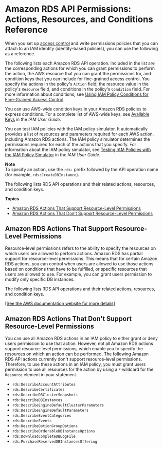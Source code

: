 # Amazon RDS API Permissions: Actions, Resources, and Conditions Reference<a name="UsingWithRDS.IAM.ResourcePermissions"></a>

When you set up [access control](UsingWithRDS.IAM.md#UsingWithRDS.IAM.AccessControl) and write permissions policies that you can attach to an IAM identity \(identity\-based policies\), you can use the following as a reference\.

The following lists each Amazon RDS API operation\. Included in the list are the corresponding actions for which you can grant permissions to perform the action, the AWS resource that you can grant the permissions for, and condition keys that you can include for fine\-grained access control\. You specify the actions in the policy's `Action` field, the resource value in the policy's `Resource` field, and conditions in the policy's `Condition` field\. For more information about conditions, see [Using IAM Policy Conditions for Fine\-Grained Access Control](UsingWithRDS.IAM.Conditions.md)\. 

You can use AWS\-wide condition keys in your Amazon RDS policies to express conditions\. For a complete list of AWS\-wide keys, see [Available Keys](https://docs.aws.amazon.com/IAM/latest/UserGuide/reference_policies_elements.html#AvailableKeys) in the *IAM User Guide*\. 

You can test IAM policies with the IAM policy simulator\. It automatically provides a list of resources and parameters required for each AWS action, including Amazon RDS actions\. The IAM policy simulator determines the permissions required for each of the actions that you specify\. For information about the IAM policy simulator, see [ Testing IAM Policies with the IAM Policy Simulator](https://docs.aws.amazon.com/IAM/latest/UserGuide/access_policies_testing-policies.html) in the *IAM User Guide*\. 

**Note**  
To specify an action, use the `rds:` prefix followed by the API operation name \(for example, `rds:CreateDBInstance`\)\.

The following lists RDS API operations and their related actions, resources, and condition keys\.

**Topics**
+ [Amazon RDS Actions That Support Resource\-Level Permissions](#UsingWithRDS.IAM.ResourceLevelPermissions)
+ [Amazon RDS Actions That Don't Support Resource\-Level Permissions](#UsingWithRDS.IAM.UnsupportedResourceLevelPermissions)

## Amazon RDS Actions That Support Resource\-Level Permissions<a name="UsingWithRDS.IAM.ResourceLevelPermissions"></a>

Resource\-level permissions refers to the ability to specify the resources on which users are allowed to perform actions\. Amazon RDS has partial support for resource\-level permissions\. This means that for certain Amazon RDS actions, you can control when users are allowed to use those actions based on conditions that have to be fulfilled, or specific resources that users are allowed to use\. For example, you can grant users permission to modify only specific DB instances\.

The following lists RDS API operations and their related actions, resources, and condition keys\.

<a name="actions-related-to-objects-table"></a>[\[See the AWS documentation website for more details\]](http://docs.aws.amazon.com/AmazonRDS/latest/AuroraUserGuide/UsingWithRDS.IAM.ResourcePermissions.html)

## Amazon RDS Actions That Don't Support Resource\-Level Permissions<a name="UsingWithRDS.IAM.UnsupportedResourceLevelPermissions"></a>

You can use all Amazon RDS actions in an IAM policy to either grant or deny users permission to use that action\. However, not all Amazon RDS actions support resource\-level permissions, which enable you to specify the resources on which an action can be performed\. The following Amazon RDS API actions currently don't support resource\-level permissions\. Therefore, to use these actions in an IAM policy, you must grant users permission to use all resources for the action by using a `*` wildcard for the `Resource` element in your statement\.
+ `rds:DescribeAccountAttributes`
+ `rds:DescribeCertificates`
+ `rds:DescribeDBClusterSnapshots`
+ `rds:DescribeDBInstances`
+ `rds:DescribeEngineDefaultClusterParameters`
+ `rds:DescribeEngineDefaultParameters`
+ `rds:DescribeEventCategories`
+ `rds:DescribeEvents`
+ `rds:DescribeOptionGroupOptions`
+ `rds:DescribeOrderableDBInstanceOptions`
+ `rds:DownloadCompleteDBLogFile`
+ `rds:PurchaseReservedDBInstancesOffering`